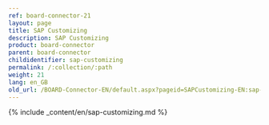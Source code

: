 ```yaml
---
ref: board-connector-21
layout: page
title: SAP Customizing
description: SAP Customizing
product: board-connector
parent: board-connector
childidentifier: sap-customizing
permalink: /:collection/:path
weight: 21
lang: en_GB
old_url: /BOARD-Connector-EN/default.aspx?pageid=SAPCustomizing-EN:sap-customizing-en
---
```


{% include _content/en/sap-customizing.md  %}
